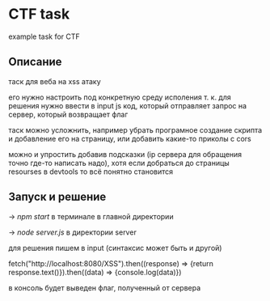 # CTF task
 example task for CTF

<h2>Описание</h2>

таск для веба на xss атаку

его нужно настроить под конкретную среду исполения т. к. для решения
нужно ввести в input js код, который отправляет запрос на сервер, который возвращает флаг

таск можно усложнить, например убрать програмное создание скрипта и добавление его на страницу, или добавить какие-то приколы с cors

можно и упростить добавив подсказки (ip сервера для обращения точно где-то написать надо), хотя если добраться до страницы resourses в devtools то всё понятно становится


<h2>Запуск и решение</h2>

-> *npm start* в терминале в главной директории 

-> *node server.js* в директории server

для решения пишем в input (синтаксис может быть и другой)

fetch("http://localhost:8080/XSS").then((response) => {return response.text()}).then((data) => {console.log(data)})

в консоль будет выведен флаг, полученный от сервера 


